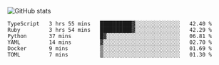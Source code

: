 ![GitHub stats](https://github-readme-stats.vercel.app/api?username=ksk001100&show_icons=true&theme=tokyonight)

<!--START_SECTION:waka-->

```text
TypeScript   3 hrs 55 mins   ██████████▓░░░░░░░░░░░░░░   42.40 %
Ruby         3 hrs 54 mins   ██████████▓░░░░░░░░░░░░░░   42.29 %
Python       37 mins         █▓░░░░░░░░░░░░░░░░░░░░░░░   06.81 %
YAML         14 mins         ▓░░░░░░░░░░░░░░░░░░░░░░░░   02.70 %
Docker       9 mins          ▒░░░░░░░░░░░░░░░░░░░░░░░░   01.69 %
TOML         7 mins          ▒░░░░░░░░░░░░░░░░░░░░░░░░   01.30 %
```

<!--END_SECTION:waka-->
